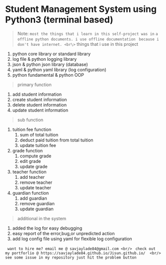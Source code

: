 # Student Management System using Python3 (terminal based) <br>
> Note:
``` most the things that i learn in this self-project was in ```
``` a offline python documents. i use offline documentation ```
``` because i don't have internet. <br\>```
> things that i use in this project
1. python core library or standard library
2. log file & python logging library
3. json & python json library (database)
4. yaml & python yaml library (log configuration)
5. python fundamental & python OOP 
> primary function
1. add student information
2. create student information
3. delete student information
4. update student information
> sub function
1. tuition fee function
    1. sum of total tuition
    2. deduct paid tuition from total tuition
    3. update  tuition fee
2. grade function
    1. compute grade
    2. edit grade
    3. update grade
3. teacher function
    1. add teacher
    2. remove teacher
    3. update teacher
4. guardian function
    1. add guardian
    2. remove guardian
    3. update guardian 
> additional in the system 
1. added the log for easy debugging
2. easy report of the error,bug,or unpredicted action
3. add log config file using yaml for flexible log configuration

``` want to hire me? email me @ savjaylade84@gmail.com <br/>```
``` check out my portforlio @ https://savjaylade84.github.io/Jisun.github.io/  <br/>```
``` see some issue in my repository just hit the problem button ```
